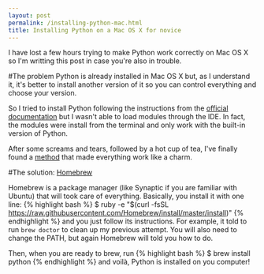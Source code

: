 ```yaml
---
layout: post
permalink: /installing-python-mac.html
title: Installing Python on a Mac OS X for novice
---
```


I have lost a few hours trying to make Python work correctly on Mac OS X so I'm writting this post in case you're also in trouble.

#The problem
Python is already installed in Mac OS X but, as I understand it, it's better to install another version of it so you can control everything and choose your version.


So I tried to install Python following the instructions from the [official documentation](https://docs.python.org/2/using/mac.html) but I wasn't able to load modules through the IDE. In fact, the modules were install from the terminal and only work with the built-in version of Python. 


After some screams and tears, followed by a hot cup of tea, I've finally found a [method](http://docs.python-guide.org/en/latest/starting/install/osx/) that made everything work like a charm.


#The solution: [Homebrew](http://brew.sh/)

Homebrew is a package manager (like Synaptic if you are familiar with Ubuntu) that will took care of everything. Basically, you install it with one line:
{% highlight bash %}
$ ruby -e "$(curl -fsSL https://raw.githubusercontent.com/Homebrew/install/master/install)"
{% endhighlight %}
and you just follow its instructions. For example, it told to run `brew doctor` to clean up my previous attempt. You will also need to change the PATH, but again Homebrew will told you how to do.


Then, when you are ready to brew, run
{% highlight bash %}
$ brew install python
{% endhighlight %}
and voilà, Python is installed on you computer!
